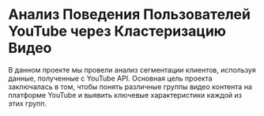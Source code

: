 # Анализ Поведения Пользователей YouTube через Кластеризацию Видео

В данном проекте мы провели анализ сегментации клиентов, используя данные, полученные с YouTube API. Основная цель проекта заключалась в том, чтобы понять различные группы видео контента на платформе YouTube и выявить ключевые характеристики каждой из этих групп.
